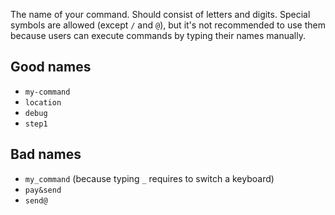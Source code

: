 The name of your command. Should consist of letters and digits. Special symbols are allowed (except `/` and `@`), 
but it's not recommended to use them because users can execute commands by typing their names manually.

## Good names

* `my-command`
* `location`
* `debug`
* `step1`

## Bad names

* `my_command` (because typing `_` requires to switch a keyboard)
* `pay&send`
* `send@`
